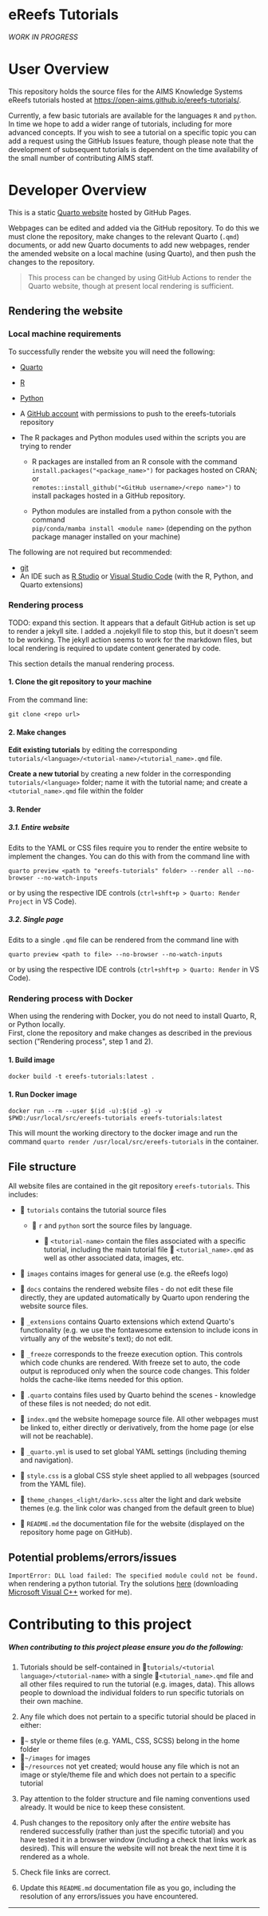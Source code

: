 # eReefs Tutorials

*WORK IN PROGRESS*


# User Overview

This repository holds the source files for the AIMS Knowledge Systems eReefs tutorials hosted at
https://open-aims.github.io/ereefs-tutorials/. 

Currently, a few basic tutorials are available for the languages `R` and `python`. In time we hope to add a
wider range of tutorials, including for more advanced concepts. If you wish to see a tutorial on a specific
topic you can add a request using the GitHub Issues feature, though please note that the development of
subsequent tutorials is dependent on the time availability of the small number of contributing AIMS staff.


# Developer Overview

This is a static [Quarto website](https://quarto.org/docs/websites) hosted by GitHub Pages. 

Webpages can be edited and added via the GitHub repository. To do this we must clone the repository,
make changes to the relevant Quarto (`.qmd`) documents, or add new Quarto documents to add new webpages,
render the amended website on a local machine (using Quarto), and then push the changes to the repository.

> This process can be changed by using GitHub Actions to render the Quarto website, though at present local
> rendering is sufficient. 

## Rendering the website

### Local machine requirements

To successfully render the website you will need the following:

* [Quarto](https://quarto.org/docs/get-started)
* [R](https://www.r-project.org/)
* [Python](https://wiki.python.org/moin/BeginnersGuide/Download)
* A [GitHub account](https://github.com/join) with permissions to push to the ereefs-tutorials repository
* The R packages and Python modules used within the scripts you are trying to render

  * R packages are installed from an R console with the command <br>`install.packages("<package_name>")` for
    packages hosted on CRAN; or <br>`remotes::install_github("<GitHub username>/<repo name>")` to install
    packages hosted in a GitHub repository.

  * Python modules are installed from a python console with the command <br> `pip/conda/mamba install <module name>`
    (depending on the python package manager installed on your machine)

The following are not required but recommended:

* [git](https://git-scm.com/book/en/v2/Getting-Started-Installing-Git)
* An IDE such as [R Studio](https://posit.co/downloads/) or [Visual Studio Code](https://code.visualstudio.com/download)
  (with the R, Python, and Quarto extensions)


### Rendering process

TODO: expand this section. It appears that a default GitHub action is set up to render a jekyll site. I added
a .nojekyll file to stop this, but it doesn't seem to be working. The jekyll action seems to work for the
markdown files, but local rendering is required to update content generated by code.

This section details the manual rendering process.

#### 1. Clone the git repository to your machine

From the command line: 

```
git clone <repo url>
```

#### 2. Make changes

**Edit existing tutorials** by editing the corresponding `tutorials/<language>/<tutorial-name>/<tutorial_name>.qmd`
file. 
  
**Create a new tutorial** by creating a new folder in the corresponding `tutorials/<language>` folder; name
it with the tutorial name; and create a `<tutorial_name>.qmd` file within the folder

#### 3. Render

##### 3.1. Entire website
Edits to the YAML or CSS files require you to render the entire website to implement the changes. You can do
this with from the command line with

```
quarto preview <path to "ereefs-tutorials" folder> --render all --no-browser --no-watch-inputs
```

or by using the respective IDE controls (`ctrl+shft+p > Quarto: Render Project` in VS Code).

##### 3.2. Single page
Edits to a single `.qmd` file can be rendered from the command line with 

```
quarto preview <path to file> --no-browser --no-watch-inputs
``` 

or by using the respective IDE controls (`ctrl+shft+p > Quarto: Render` in VS Code).

### Rendering process with Docker

When using the rendering with Docker, you do not need to install Quarto, R, or Python locally.  
First, clone the repository and make changes as described in the previous section ("Rendering process",
step 1 and 2).

#### 1. Build image

```shell
docker build -t ereefs-tutorials:latest .
```

#### 1. Run Docker image

```shell
docker run --rm --user $(id -u):$(id -g) -v $PWD:/usr/local/src/ereefs-tutorials ereefs-tutorials:latest
```

This will mount the working directory to the docker image and run the
command `quarto render /usr/local/src/ereefs-tutorials`
in the container.


## File structure

All website files are contained in the git repository `ereefs-tutorials`. This includes:

* :file_folder: `tutorials` contains the tutorial source files

  * :file_folder: `r` and `python` sort the source files by language.

    * :file_folder: `<tutorial-name>` contain the files associated with a specific tutorial, including the
      main tutorial file :page_facing_up: `<tutorial_name>.qmd` as well as other associated data, images, etc.

* :file_folder: `images` contains images for general use (e.g. the eReefs logo)

* :file_folder: `docs` contains the rendered website files - do not edit these file directly, they are
  updated automatically by Quarto upon rendering the website source files.

* :file_folder: `_extensions` contains Quarto extensions which extend Quarto's functionality (e.g. we use the
  fontawesome extension to include icons in virtually any of the website's text); do not edit.

* :file_folder: `_freeze` corresponds to the freeze execution option. This controls which code chunks are
  rendered. With freeze set to auto, the code output is reproduced only when the source code changes. This
  folder holds the cache-like items needed for this option.  

* :file_folder: `.quarto` contains files used by Quarto behind the scenes - knowledge of these files is not
  needed; do not edit.

* :page_facing_up: `index.qmd` the website homepage source file. All other webpages must be linked to, either
  directly or derivatively, from the home page (or else will not be reachable).

* :page_facing_up: `_quarto.yml` is used to set global YAML settings (including theming and navigation).

* :page_facing_up: `style.css` is a global CSS style sheet applied to all webpages (sourced from the YAML
  file).

* :page_facing_up: `theme_changes_<light/dark>.scss` alter the light and dark website themes (e.g. the link
  color was changed from the default green to blue)

* :page_facing_up: `README.md` the documentation file for the website (displayed on the repository home page
  on GitHub).

## Potential problems/errors/issues

`ImportError: DLL load failed: The specified module could not be found.` when rendering a python tutorial.
Try the solutions [here](https://stackoverflow.com/questions/20201868/importerror-dll-load-failed-the-specified-module-could-not-be-found)
(downloading [Microsoft Visual C++](https://learn.microsoft.com/en-us/cpp/windows/latest-supported-vc-redist?view=msvc-170)
worked for me).


# Contributing to this project

##### *When contributing to this project please ensure you do the following:*

1. Tutorials should be self-contained in :file_folder:`tutorials/<tutorial language>/<tutorial-name>` with a
  single :page_facing_up:`<tutorial_name>.qmd` file and all other files required to run the tutorial
  (e.g. images, data). This allows people to download the individual folders to run specific tutorials on
  their own machine.

2. Any file which does not pertain to a specific tutorial should be placed in either:

  * :file_folder:`~` style or theme files (e.g. YAML, CSS, SCSS) belong in the home folder
  * :file_folder:`~/images` for images
  * :file_folder:`~/resources` not yet created; would house any file which is not an image or style/theme
    file and which does not pertain to a specific tutorial

3. Pay attention to the folder structure and file naming conventions used already. It would be nice to keep
  these consistent. 

4. Push changes to the repository only after the *entire* website has rendered successfully (rather than just
  the specific tutorial) and you have tested it in a browser window (including a check that links work as
  desired). This will ensure the website will not break the next time it is rendered as a whole. 

5. Check file links are correct. 

6. Update this `README.md` documentation file as you go, including the resolution of any errors/issues you
  have encountered. 


---

